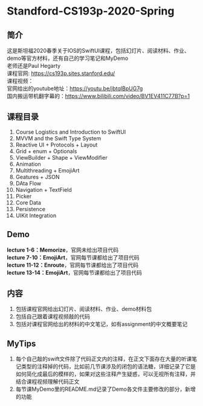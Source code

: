 # Standford-CS193p-2020-Spring
## 简介
这是斯坦福2020春季关于IOS的SwiftUI课程，包括幻灯片、阅读材料、作业、demo等官方材料，还有自己的学习笔记和MyDemo  
老师还是Paul Hegarty  
课程官网: https://cs193p.sites.stanford.edu/  
课程视频：  
官网给出的youtube地址：https://youtu.be/jbtqIBpUG7g  
国内搬运带机翻字幕的：https://www.bilibili.com/video/BV1EV411C77B?p=1  

## 课程目录
1. Course Logistics and Introduction to SwiftUI
2. MVVM and the Swift Type System
3. Reactive UI + Protocols + Layout
4. Grid + enum + Optionals
5. ViewBuilder + Shape + ViewModifier
6. Animation
7. Multithreading + EmojiArt
8. Geatures + JSON
9. DAta Flow
10. Navigation + TextField
11. Picker
12. Core Data
13. Persistence
14. UIKit Integration

## Demo
**lecture 1-6：Memorize**，官网未给出项目代码  
**lecture 7-10：EmojiArt**，官网每节课都给出了项目代码  
**lecture 11-12：Enroute**，官网每节课都给出了项目代码  
**lecture 13-14：EmojiArt**，官网每节课都给出了项目代码  

## 内容
1. 包括课程官网给出幻灯片、阅读材料、作业、demo材料包
2. 包括自己跟着课程视频敲的代码
3. 包括对课程官网给出的材料的中文笔记，如有assignment的中文概要笔记

## MyTips
1. 每个自己敲的swift文件除了代码正文内的注释，在正文下面存在大量的听课笔记类型的注释掉的代码，比如前几节课涉及的闭包的语法糖，详细记录了它是如何简化成最后的模样的，如果对这些注释产生疑惑，可以无视所有注释，并结合课程视频理解代码正文
2. 每节课MyDemo里的README.md记录了Demo各文件主要修改的部分，新增的功能
